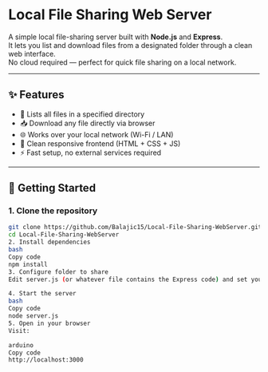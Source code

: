 # Local File Sharing Web Server

A simple local file-sharing server built with **Node.js** and **Express**.  
It lets you list and download files from a designated folder through a clean web interface.  
No cloud required — perfect for quick file sharing on a local network.

---

## ✨ Features
- 📂 Lists all files in a specified directory  
- 📥 Download any file directly via browser  
- 🌐 Works over your local network (Wi-Fi / LAN)  
- 🎨 Clean responsive frontend (HTML + CSS + JS)  
- ⚡ Fast setup, no external services required  

---

## 🚀 Getting Started

### 1. Clone the repository
```bash
git clone https://github.com/Balajic15/Local-File-Sharing-WebServer.git
cd Local-File-Sharing-WebServer
2. Install dependencies
bash
Copy code
npm install
3. Configure folder to share
Edit server.js (or whatever file contains the Express code) and set your shared folder path.

4. Start the server
bash
Copy code
node server.js
5. Open in your browser
Visit:

arduino
Copy code
http://localhost:3000

